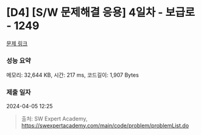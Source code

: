 # [D4] [S/W 문제해결 응용] 4일차 - 보급로 - 1249 

[문제 링크](https://swexpertacademy.com/main/code/problem/problemDetail.do?contestProbId=AV15QRX6APsCFAYD) 

### 성능 요약

메모리: 32,644 KB, 시간: 217 ms, 코드길이: 1,907 Bytes

### 제출 일자

2024-04-05 12:25



> 출처: SW Expert Academy, https://swexpertacademy.com/main/code/problem/problemList.do